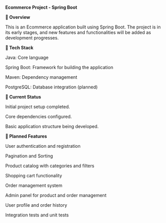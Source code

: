 **Ecommerce Project - Spring Boot**

**🚀 Overview**

This is an Ecommerce application built using Spring Boot. The project is in its early stages, and new features and functionalities will be added as development progresses.

**🔧 Tech Stack**

Java: Core language

Spring Boot: Framework for building the application

Maven: Dependency management

PostgreSQL: Database integration (planned)

**🚧 Current Status**

Initial project setup completed.

Core dependencies configured.

Basic application structure being developed.

**🌱 Planned Features**

User authentication and registration

Pagination and Sorting

Product catalog with categories and filters

Shopping cart functionality

Order management system

Admin panel for product and order management

User profile and order history

Integration tests and unit tests

